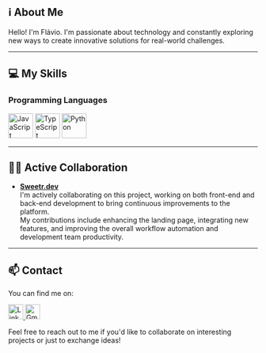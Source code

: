 ## ℹ️ About Me

Hello! I'm Flávio. I'm passionate about technology and constantly exploring new ways to create innovative solutions for real-world challenges.

---

## 💻 My Skills

### Programming Languages
<p>
  <img src="https://cdn.jsdelivr.net/gh/devicons/devicon/icons/javascript/javascript-original.svg" alt="JavaScript" width="50" height="50" />
  <img src="https://cdn.jsdelivr.net/gh/devicons/devicon/icons/typescript/typescript-original.svg" alt="TypeScript" width="50" height="50" />
  <img src="https://cdn.jsdelivr.net/gh/devicons/devicon/icons/python/python-original.svg" alt="Python" width="50" height="50" />
</p>

---

## 💼🔧 Active Collaboration

- **[Sweetr.dev](https://github.com/sweetr-dev/sweetr.dev)**  
  I'm actively collaborating on this project, working on both front-end and back-end development to bring continuous improvements to the platform.  
  My contributions include enhancing the landing page, integrating new features, and improving the overall workflow automation and development team productivity.

---

## 📫 Contact

You can find me on:
<p>
  <a href="https://www.linkedin.com/in/flaviosalesv/" target="_blank">
    <img src="https://cdn.jsdelivr.net/gh/devicons/devicon/icons/linkedin/linkedin-original.svg" alt="LinkedIn" width="30" height="30" />
  </a>
  <a href="mailto:flavio.salesv@gmail.com">
    <img src="https://cdn.jsdelivr.net/gh/devicons/devicon/icons/google/google-original.svg" alt="Gmail" width="30" height="30" />
  </a>
</p>

Feel free to reach out to me if you'd like to collaborate on interesting projects or just to exchange ideas!
